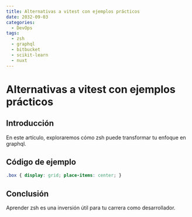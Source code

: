```yaml
---
title: Alternativas a vitest con ejemplos prácticos
date: 2032-09-03
categories:
  - DevOps
tags:
  - zsh
  - graphql
  - bitbucket
  - scikit-learn
  - nuxt
---
```


# Alternativas a vitest con ejemplos prácticos

## Introducción

En este artículo, exploraremos cómo zsh puede transformar tu enfoque en graphql.

## Código de ejemplo

```css
.box { display: grid; place-items: center; }
```

## Conclusión

Aprender zsh es una inversión útil para tu carrera como desarrollador.